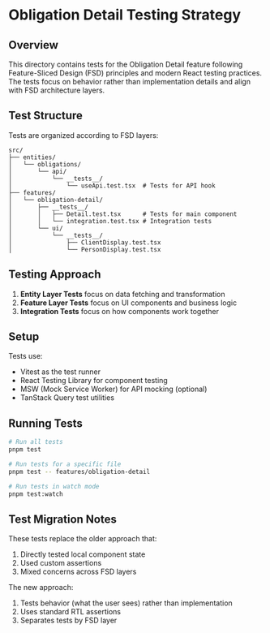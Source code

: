 # Obligation Detail Testing Strategy

## Overview

This directory contains tests for the Obligation Detail feature following Feature-Sliced Design (FSD) principles and modern React testing practices. The tests focus on behavior rather than implementation details and align with FSD architecture layers.

## Test Structure

Tests are organized according to FSD layers:

```
src/
├── entities/
│   └── obligations/
│       └── api/
│           └── __tests__/
│               └── useApi.test.tsx  # Tests for API hook
├── features/
│   └── obligation-detail/
│       ├── __tests__/
│       │   ├── Detail.test.tsx      # Tests for main component
│       │   └── integration.test.tsx # Integration tests
│       └── ui/
│           └── __tests__/
│               ├── ClientDisplay.test.tsx
│               └── PersonDisplay.test.tsx
```

## Testing Approach

1. **Entity Layer Tests** focus on data fetching and transformation
2. **Feature Layer Tests** focus on UI components and business logic
3. **Integration Tests** focus on how components work together

## Setup

Tests use:

- Vitest as the test runner
- React Testing Library for component testing
- MSW (Mock Service Worker) for API mocking (optional)
- TanStack Query test utilities

## Running Tests

```bash
# Run all tests
pnpm test

# Run tests for a specific file
pnpm test -- features/obligation-detail

# Run tests in watch mode
pnpm test:watch
```

## Test Migration Notes

These tests replace the older approach that:

1. Directly tested local component state
2. Used custom assertions
3. Mixed concerns across FSD layers

The new approach:

1. Tests behavior (what the user sees) rather than implementation
2. Uses standard RTL assertions
3. Separates tests by FSD layer
